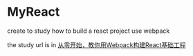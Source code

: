 # MyReact
create to study how to build a react project use webpack

the study url is in [从零开始，教你用Webpack构建React基础工程](http://www.jianshu.com/p/4df92c335617)